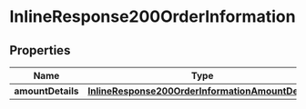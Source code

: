 
# InlineResponse200OrderInformation

## Properties
Name | Type | Description | Notes
------------ | ------------- | ------------- | -------------
**amountDetails** | [**InlineResponse200OrderInformationAmountDetails**](InlineResponse200OrderInformationAmountDetails.md) |  |  [optional]



